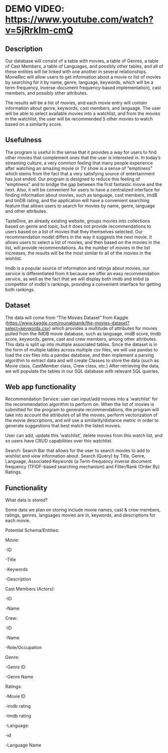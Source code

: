# DEMO VIDEO: https://www.youtube.com/watch?v=5jRrkIm-cmQ

## Description
Our database will consist of a table with movies, a table of Genres, a table of Cast Members, a table of Languages, and possibly other tables, and all of these entities will be linked with one another in several relationships. MovieRec will allow users to get information about a movie or list of movies by searching for it by name, genre, language, keywords, which will be a term-frequency, inverse-document frequency-based implementation), cast members, and possibly other attributes.

The results will be a list of movies, and each movie entry will contain information about genre, keywords, cast members, and language. The user will be able to select available movies into a watchlist, and from the movies in the watchlist, the user will be recommended 5 other movies to watch based on a similarity score.

## Usefulness
The program is useful in the sense that it provides a way for users to find other movies that complement ones that the user is interested in. In today’s streaming culture, a very common feeling that many people experience after watching an amazing movie or TV show is a sense of “emptiness” which stems from the fact that a very satisfying source of entertainment has just ended. Our program is designed to reduce this feeling of “emptiness” and to bridge the gap between the first fantastic movie and the next. Also, it will be convenient for users to have a centralized interface for finding information about movies, such as language, cast members, imdB and tmDB rating, and the application will have a convenient searching feature that allows users to search for movies by name, genre, language and other attributes.

TasteDive, an already existing website, groups movies into collections based on genre and topic, but it does not provide recommendations to users based on a list of movies that they themselves selected. Our recommendation model differs in the way it suggests the next movie. It allows users to select a list of movies, and then based on the movies in the list, will provide recommendations. As the number of movies in the list increases, the results will be the most similar to all of the movies in the wishlist.

Imdb is a popular source of information and ratings about movies, our service is differentiated from it because we offer an easy recommendation service, as well as the fact that we will display both imdb and tmbd (a competitor of imdb)'s rankings, providing a convenient interface for getting both rankings. 

## Dataset
The data will come from “The Movies Dataset” from Kaggle (https://www.kaggle.com/rounakbanik/the-movies-dataset?select=keywords.csv) which provides a multitude of attributes for movies pulled from the IMDB movie database, such as language, imdB score, tmdb score, keywords, genre, cast and crew members, among other attributes. This data is split up into multiple associated tables. Since the dataset is in the form of multiple tables across multiple csv files, we will use pandas to load the csv files into a pandas database, and then implement a parsing algorithm to extract data and will create Classes to store the data (such as Movie class, CastMember class, Crew class, etc.) After retrieving the data, we will populate the tables in our SQL database with relevant SQL queries.

## Web app functionality
Recommendation Service: user can input/add movies into a 'watchlist' for the recommendation algorithm to perform on. When the list of movies is submitted for the program to generate recommendations, the program will take into account the attributes of all the movies, perform vectorization of the movie descriptions, and will use a similarity/distance metric in order to generate suggestions that best match the listed movies. 

User can add, update this 'watchlist', delete movies from this watch list, and so users have CRUD capabilities over this watchlist. 

Search: Search Bar that allows for the user to search movies to add to wishlist and view information about. Search (Query) by Title, Genre, Language, Associated Keywords (a Term-frequency inverse document frequency (TFIDF-based searching mechanism) and Filter/Rank (Order By) Ratings.

## Functionality 
What data is stored?

Some data we plan on storing include movie names, cast & crew members, ratings, genres, languages movies are in, keywords, and descriptions for each movie.

Potential Schema/Entities:

Movie: 

-ID

-Title

-Keywords

-Description

Cast Members (Actors):

-ID

-Name

Crew:

-ID

-Name

-Role/Occupation

Genre:

-Genre ID

-Genre Name

Ratings:

-Movie ID

-imdb rating

-tmdb rating

-Language:

-id

-Language Name

